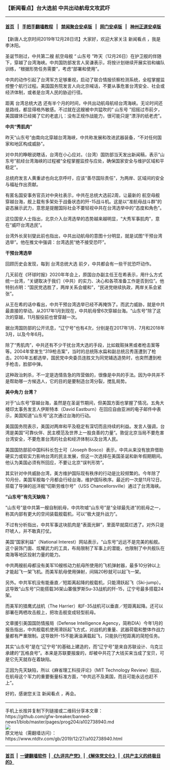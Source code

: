 ### 【新闻看点】台大选前 中共出动航母文攻武吓
------------------------

#### [首页](https://github.com/gfw-breaker/banned-news1/blob/master/README.md) &nbsp;&nbsp;|&nbsp;&nbsp; [手把手翻墙教程](https://github.com/gfw-breaker/guides/wiki) &nbsp;&nbsp;|&nbsp;&nbsp; [禁闻聚合安卓版](https://github.com/gfw-breaker/bn-android) &nbsp;&nbsp;|&nbsp;&nbsp; [网门安卓版](https://github.com/oGate2/oGate) &nbsp;&nbsp;|&nbsp;&nbsp; [神州正道安卓版](https://github.com/SzzdOgate/update) 



<div><div class="post_content" itemprop="articleBody">
 <p>
  【新唐人北京时间2019年12月28日讯】大家好，欢迎大家关注
  <ok href="https://www.ntdtv.com/gb/新闻看点.htm">
   新闻看点
  </ok>
  ，我是李沐阳。
 </p>
 <p>
  圣诞节刚过，中共第二艘
  <ok href="https://www.ntdtv.com/gb/航空母舰.htm">
   航空母舰
  </ok>
  “
  <ok href="https://www.ntdtv.com/gb/山东号.htm">
   山东号
  </ok>
  ”昨天（12月26日）在护卫舰的伴随下，穿越了台湾海峡。中共国防部发言人吴谦表示，将按计划继续开展实验和编队训练，“根据形势任务需要”，考虑“部署和使用”。
 </p>
 <p>
  中共的动作引起了台湾军方足够重视，启动了联合情报侦察检测系统，全程掌握监控整个航行过程。美国国务院发言人向北京喊话，不要从事危害台湾安全、社会或经济体制，或者是台湾人民的胁迫行径。
 </p>
 <p>
  距离
  <ok href="https://www.ntdtv.com/gb/台湾总统大选.htm">
   台湾总统大选
  </ok>
  还有半个月的时间，中共出动航母航经台湾海峡。无论时间还是路线，都显得格外敏感。不过就在这艘被中共猛吹的“
  <ok href="https://www.ntdtv.com/gb/山东号.htm">
   山东号
  </ok>
  ”招摇过市前夕，美国媒体已经揭了它的老底儿：没有正规作战能力，很可能只是“漂浮的纸老虎”。
 </p>
 <p>
  <strong>
   中共“秀肌肉”
  </strong>
 </p>
 <p>
  昨天“山东号”由南向北穿越台湾海峡，中共称发展和改进武器装备，“不对任何国家和地区构成威胁”。
 </p>
 <p>
  对中共的睁眼说瞎话，台湾在小心应对。（台湾）国防部当天发出新闻稿，表示“山东号”航经台湾海峡的过程被“全程掌握监控与应处，确保国家安全与维护区域和平稳定”。
 </p>
 <p>
  总统府发言人黄重谚也向北京呼吁，应该“善尽国际责任”，为两岸、区域间的安全与福祉作出贡献。
 </p>
 <p>
  有匿名国安事务官员对中央社表示，中共在总统大选前2周，让最新的
  <ok href="https://www.ntdtv.com/gb/航空母舰.htm">
   航空母舰
  </ok>
  穿越台海，舰上载有多架处于战备状态的歼-15战斗机。这是以“准航母战斗群”的姿态展示武力，意思是提醒国际社会不要轻视中共在台湾选举中的“态度和角色”。
 </p>
 <p>
  这位国安人士指出，北京介入台湾选举的态势越来越明显，“大秀军事肌肉”，意在“威吓台湾选民”。
 </p>
 <p>
  台湾外长吴钊燮此前也指出，中共出动航母的意图十分明显，就是试图“干预台湾选举”。他在推文中强调：台湾选民“绝不接受恐吓”。
 </p>
 <p>
  <strong>
   干预台湾选举
  </strong>
 </p>
 <p>
  回顾历史会发现，每到
  <ok href="https://www.ntdtv.com/gb/台湾总统大选.htm">
   台湾总统大选
  </ok>
  前夕，中共都会有一些干扰恐吓动作。
 </p>
 <p>
  几天前在《环球时报》2020年年会上，原国台办副主任王在希表示，用什么方式统一台湾，“关键取决于我们（中共）的实力、决心和各项准备工作是否到位”。他特别点明：“国民党选胜了，两岸关系会缓和”，“民进党继续执政，两岸关系会紧张”。
 </p>
 <p>
  从王在希的话中看出，中共干预台湾选举已经不再掩饰了。而武力威胁，就是中共最直接的举动。从2017年1月到现在，中共航母曾6次穿越台海。“山东号”除了这次的穿越，11月服役前也曾穿越一次。
 </p>
 <p>
  据台湾国防部的公开讯息，“辽宁号”也有4次，分别是在2017年1月、7月和2018年3月，以及今年6月。
 </p>
 <p>
  除了“秀肌肉”，中共还有不少干扰台湾大选的手段，比如栽赃抹黑或者枪击案等等。2004年曾发生“319枪击案”，当时的总统陈水扁和副总统吕秀莲遭到了枪击。2010年五都选举，国民党中央委员连胜文为同党辅选造势时，也突然遭到枪手枪击，脸部中弹。
 </p>
 <p>
  这种政治刺杀，不一定是选情告急的阵营做的，很像是中共的手法。因为中共并不是帮助哪一方候选人，它的目的是要制造台湾分裂，搅乱局势。
 </p>
 <p>
  <strong>
   <ok href="https://www.ntdtv.com/gb/美中角力.htm">
    美中角力
   </ok>
   台湾？
  </strong>
 </p>
 <p>
  对于“山东号”穿越台海，虽然是在圣诞节期间，但美国方面也掌握了情况。五角大楼印太事务发言人伊斯特本（David Eastburn）在回应自由亚洲的电子邮件中表示，美国知道“山东号”这次通过台海的行动。
 </p>
 <p>
  美国国务院表示，美国对两岸和平及稳定有深切而且持续的利益。发言人强调，台湾是美国“可靠伙伴、民主模范及世界上一股良善的力量”。敦促北京当局不要危害台湾安全，不要危害台湾的社会和经济体制以及台湾人民。
 </p>
 <p>
  美国国防部前中国科科长包士可（Joseph Bosco）表示，中共从来没有放弃借助硬实力或软实力影响台湾的民主发展，但这一次选择在美国圣诞和新年假期期间。他认为美国必须有所回应，不要让北京“误判形势”。
 </p>
 <p>
  其实针对中共威胁台湾，美方维护国际现有秩序的行动是比较频繁的。今年除了10月份，美国军舰每个月都会行经台海，维护国际秩序。最近的一次是11月12日，搭载了导弹的巡洋舰“切斯劳维尔号”（USS Chancellorsville）通过了台湾海峡。
 </p>
 <p>
  <strong>
   “山东号”有先天缺陷？
  </strong>
 </p>
 <p>
  “山东号”是中共第一艘自制航母，中共吹嘘“山东号”是“全球最先进”的航母之一，称其内部有更大的空间装载舰载机，可以“极大提升战力”。
 </p>
 <p>
  不过有分析指出，中共军事这块肌肉是“表面光鲜”，里面早就腐烂透了。对外只是吓唬人，并不敢真打仗。
 </p>
 <p>
  美国“国家利益”（National Interest）网站表示，“山东号”远远不是完美的船舰。这个装饰门面、炫耀武力的工具，布局限制了军事上的潜能，也限制了中共舰队在南海等地区投射力量的能力。
 </p>
 <p>
  中共两艘航母都没有美军10艘核动力航母所使用的飞机弹射器，最多10分钟以上才能起飞一架飞机。而美军航母使用弹射，间隔20秒就可以起飞一架。
 </p>
 <p>
  另外。中共军机没有能垂直／短距离起降的舰载机，只能滑跃起飞（Ski-jump）。这导致“山东号”只能搭载36架山寨俄罗斯Su-33战机的歼-15，辽宁号最多搭载24架。
 </p>
 <p>
  而美军的猎鹰式战机（The Harrier）和F-35战机可以垂直／短距离起降。还可以部署在两栖攻击舰上，把攻击舰变成轻型航母。
 </p>
 <p>
  文章援引美国国防情报局（Defense Intelligence Agency，简称DIA）今年1月的报告指出，中共舰载机使用滑跃起飞方式，对战机的重量、武器荷载和整体作战力量都有严重限制。这导致歼-15不能满油满载起飞，只能执行短距离的简短任务。
 </p>
 <p>
  其实“山东号”是在“辽宁号”的基础上建造的，而“辽宁号”是来自苏联设计、乌克兰承建的“瓦格良号”。本来是苏联要报废的，却被中共花了大钱买来当成了宝贝，可是它先天就存在着缺陷。
 </p>
 <p>
  正因为先天缺陷，所以《麻省理工科技评论》（MIT Technology Review）指出，在航母这个军力的重要衡量标准方面，“中共远不及美国，而且可能永远也赶不上”。
 </p>
 <p>
  好的，感谢您关注
  <ok href="https://www.ntdtv.com/gb/新闻看点.htm">
   新闻看点
  </ok>
  ，再会。
 </p>
 <h4>
 </h4>
 <p>
 </p>
 <div class="single_ad">
 </div>
</div>
</div>
<hr/>
手机上长按并复制下列链接或二维码分享本文章：<br/>
https://github.com/gfw-breaker/banned-news1/blob/master/pages/prog204/a102738940.md <br/>
<a href='https://github.com/gfw-breaker/banned-news1/blob/master/pages/prog204/a102738940.md'><img src='https://github.com/gfw-breaker/banned-news1/blob/master/pages/prog204/a102738940.md.png'/></a> <br/>
原文地址（需翻墙访问）：https://www.ntdtv.com/gb/2019/12/27/a102738940.html


------------------------
#### [首页](https://github.com/gfw-breaker/banned-news1/blob/master/README.md) &nbsp;|&nbsp; [一键翻墙软件](https://github.com/gfw-breaker/nogfw/blob/master/README.md) &nbsp;| [《九评共产党》](https://github.com/gfw-breaker/9ping.md/blob/master/README.md#九评之一评共产党是什么) | [《解体党文化》](https://github.com/gfw-breaker/jtdwh.md/blob/master/README.md) | [《共产主义的终极目的》](https://github.com/gfw-breaker/gczydzjmd.md/blob/master/README.md)


<img src='http://gfw-breaker.win/banned-news/pages/prog204/a102738940.md' width='0px' height='0px'/>